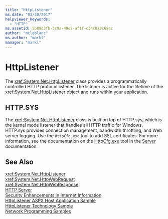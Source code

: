 ```yaml
---
title: "HttpListener"
ms.date: "03/30/2017"
helpviewer_keywords: 
  - "HTTP"
ms.assetid: 5b89d3fb-3c9a-49e2-af1f-c34c020c68ac
author: "mcleblanc"
ms.author: "markl"
manager: "markl"
---
```

# HttpListener
The <xref:System.Net.HttpListener> class provides a programmatically controlled HTTP protocol listener. The listener is active for the lifetime of the <xref:System.Net.HttpListener> object and runs within your application.  
  
## HTTP.SYS  
 The <xref:System.Net.HttpListener> class is built on top of HTTP.sys, which is the kernel mode listener that handles all HTTP traffic for Windows. HTTP.sys provides connection management, bandwidth throttling, and Web server logging. Use the `HttpCfg.exe` tool to add SSL certificates. For more information, see the documentation on the [HttpCfg.exe](http://go.microsoft.com/fwlink/?LinkID=178284) tool in the [Server](http://go.microsoft.com/fwlink/?LinkID=178285) documentation.  
  
## See Also  
 <xref:System.Net.HttpListener>  
 <xref:System.Net.HttpWebRequest>  
 <xref:System.Net.HttpWebResponse>  
 [HTTP Server](http://go.microsoft.com/fwlink/?LinkID=178285)  
 [Security Enhancements in Internet Information](http://go.microsoft.com/fwlink/?LinkID=178286)  
 [HttpListener ASPX Host Application Sample](http://go.microsoft.com/fwlink/?LinkID=179560)  
 [HttpListener Technology Sample](http://go.microsoft.com/fwlink/?LinkID=179558)  
 [Network Programming Samples](../../../docs/framework/network-programming/network-programming-samples.md)
